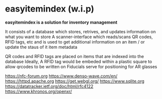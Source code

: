 # easyitemindex (w.i.p)

**easyitemindex is a solution for inventory management**

It consists of a database which stores, retrives, and updates information on what you want to store
A scanner-interface which reads/scans QR codes, RFID tags, etc and is used to get additional information on an item 
/ or update the staus of it
item metadata

QR codes and RFID tags are placed on items that are indexed into the database
Ideally, A RFID tag would be embeded within a plastic square to allow qrcodes to be written on
Fiducials serve for positioning for AR glasses

https://nfc-forum.org
https://www.denso-wave.com/en/
https://httpd.apache.org
https://get.webgl.org/
https://www.sqlite.org
https://datatracker.ietf.org/doc/html/rfc4122
https://www.khronos.org/openxr/
